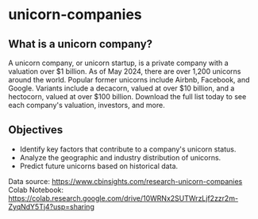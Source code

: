 # unicorn-companies

## What is a unicorn company?
A unicorn company, or unicorn startup, is a private company with a valuation over $1 billion. As of May 2024, there are over 1,200 unicorns around the world. Popular former unicorns include Airbnb, Facebook, and Google. Variants include a decacorn, valued at over $10 billion, and a hectocorn, valued at over $100 billion. Download the full list today to see each company's valuation, investors, and more.

## Objectives
- Identify key factors that contribute to a company's unicorn status.
- Analyze the geographic and industry distribution of unicorns.
- Predict future unicorns based on historical data.

Data source: https://www.cbinsights.com/research-unicorn-companies
Colab Notebook: https://colab.research.google.com/drive/10WRNx2SUTWrzLjf2zzr2m-ZyqNdY5Tj4?usp=sharing
